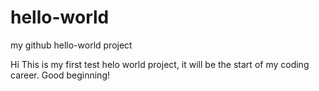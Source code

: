 # hello-world
my github hello-world project


Hi
This is my first test helo world project, it will be the start of my coding career. Good beginning!

